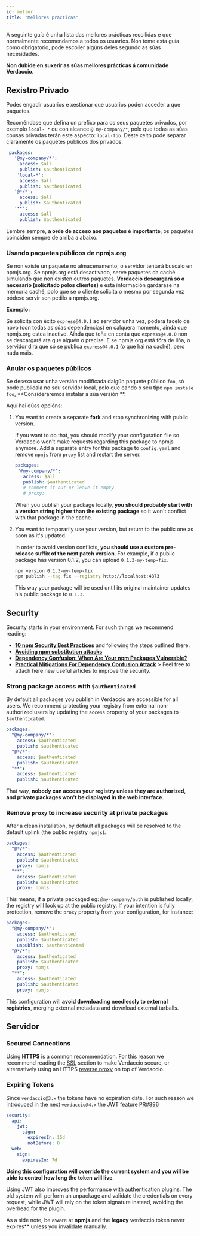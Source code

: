 ```yaml
---
id: mellor
title: "Mellores prácticas"
---
```


A seguinte guía é unha lista das mellores prácticas recollidas e que normalmente recomendamos a todos os usuarios. Non tome esta guía como obrigatorio, pode escoller algúns deles segundo as súas necesidades.

**Non dubide en suxerir as súas mellores prácticas á comunidade Verdaccio**.

## Rexistro Privado

Podes engadir usuarios e xestionar que usuarios poden acceder a que paquetes.

Recoméndase que defina un prefixo para os seus paquetes privados, por exemplo `local- *` ou con alcance `@ my-company/*`, polo que todas as súas cousas privadas terán este aspecto: `local-foo`. Deste xeito pode separar claramente os paquetes públicos dos privados.

```yaml
 packages:
   '@my-company/*':
     access: $all
     publish: $authenticated
    'local-*':
     access: $all
     publish: $authenticated
   '@*/*':
     access: $all
     publish: $authenticated
   '**':
     access: $all
     publish: $authenticated
```

Lembre sempre, **a orde de acceso aos paquetes é importante**, os paquetes coinciden sempre de arriba a abaixo.

### Usando paquetes públicos de npmjs.org

Se non existe un paquete no almacenamento, o servidor tentará buscalo en npmjs.org. Se npmjs.org está desactivado, serve paquetes da caché simulando que non existen outros paquetes. **Verdaccio descargará só o necesario (solicitado polos clientes)** e esta información gardarase na memoria caché, polo que se o cliente solicita o mesmo por segunda vez pódese servir sen pedilo a npmjs.org.

**Exemplo:**

Se solicita con éxito `express@4.0.1` ao servidor unha vez, poderá facelo de novo (con todas as súas dependencias) en calquera momento, aínda que npmjs.org estea inactivo. Aínda que teña en conta que `express@4.0.0` non se descargará ata que alguén o precise. E se npmjs.org está fóra de liña, o servidor dirá que só se publica `express@4.0.1` (o que hai na caché), pero nada máis.

### Anular os paquetes públicos

Se desexa usar unha versión modificada dalgún paquete público `foo`, só pode publicala no seu servidor local, polo que cando o seu tipo `npm instale foo`, **Consideraremos instalar a súa versión **.

Aquí hai dúas opcións:

1. You want to create a separate **fork** and stop synchronizing with public version.
    
    If you want to do that, you should modify your configuration file so Verdaccio won't make requests regarding this package to npmjs anymore. Add a separate entry for this package to `config.yaml` and remove `npmjs` from `proxy` list and restart the server.
    
    ```yaml
    packages:
     "@my-company/*":
       access: $all
       publish: $authenticated
       # comment it out or leave it empty
       # proxy:
    ```
    
    When you publish your package locally, **you should probably start with a version string higher than the existing package** so it won't conflict with that package in the cache.

2. You want to temporarily use your version, but return to the public one as soon as it's updated.
    
    In order to avoid version conflicts, **you should use a custom pre-release suffix of the next patch version**. For example, if a public package has version 0.1.2, you can upload `0.1.3-my-temp-fix`.
    
    ```bash
    npm version 0.1.3-my-temp-fix
    npm publish --tag fix --registry http://localhost:4873
    ```
    
    This way your package will be used until its original maintainer updates his public package to `0.1.3`.

## Security

Security starts in your environment. For such things we recommend reading:

- **[10 npm Security Best Practices](https://snyk.io/blog/ten-npm-security-best-practices/)** and following the steps outlined there.
- **[Avoiding npm substitution attacks](https://github.blog/2021-02-12-avoiding-npm-substitution-attacks/)**
- **[Dependency Confusion: When Are Your npm Packages Vulnerable?](https://blog.includesecurity.com/2021/02/dependency-confusion-when-are-your-npm-packages-vulnerable/)**
- **[Practical Mitigations For Dependency Confusion Attack](https://www.kernelcrypt.com/posts/depedency-confusion-explained/)** > Feel free to attach here new useful articles to improve the security.

### Strong package access with `$authenticated`

By default all packages you publish in Verdaccio are accessible for all users. We recommend protecting your registry from external non-authorized users by updating the `access` property of your packages to `$authenticated`.

```yaml
packages:
  "@my-company/*":
    access: $authenticated
    publish: $authenticated
  "@*/*":
    access: $authenticated
    publish: $authenticated
  "**":
    access: $authenticated
    publish: $authenticated
```

That way, **nobody can access your registry unless they are authorized, and private packages won't be displayed in the web interface**.

### Remove `proxy` to increase security at private packages

After a clean installation, by default all packages will be resolved to the default uplink (the public registry `npmjs`).

```yaml
packages:
  "@*/*":
    access: $authenticated
    publish: $authenticated
    proxy: npmjs
  "**":
    access: $authenticated
    publish: $authenticated
    proxy: npmjs
```

This means, if a private packaged eg: `@my-company/auth` is published locally, the registry will look up at the public registry. If your intention is fully protection, remove the `proxy` property from your configuration, for instance:

```yaml
packages:
  "@my-company/*":
    access: $authenticated
    publish: $authenticated
    unpublish: $authenticated
  "@*/*":
    access: $authenticated
    publish: $authenticated
    proxy: npmjs
  "**":
    access: $authenticated
    publish: $authenticated
    proxy: npmjs
```

This configuration will **avoid downloading needlessly to external registries**, merging external metadata and download external tarballs.

## Servidor

### Secured Connections

Using **HTTPS** is a common recommendation. For this reason we recommend reading the [SSL](ssl.md) section to make Verdaccio secure, or alternatively using an HTTPS [reverse proxy](reverse-proxy.md) on top of Verdaccio.

### Expiring Tokens

Since `verdaccio@3.x` the tokens have no expiration date. For such reason we introduced in the next `verdaccio@4.x` the JWT feature [PR#896](https://github.com/verdaccio/verdaccio/pull/896)

```yaml
security:
  api:
    jwt:
      sign:
        expiresIn: 15d
        notBefore: 0
  web:
    sign:
      expiresIn: 7d
```

**Using this configuration will override the current system and you will be able to control how long the token will live**.

Using JWT also improves the performance with authentication plugins. The old system will perform an unpackage and validate the credentials on every request, while JWT will rely on the token signature instead, avoiding the overhead for the plugin.

As a side note, be aware at **npmjs** and the **legacy** verdaccio token never expires** unless you invalidate manually.